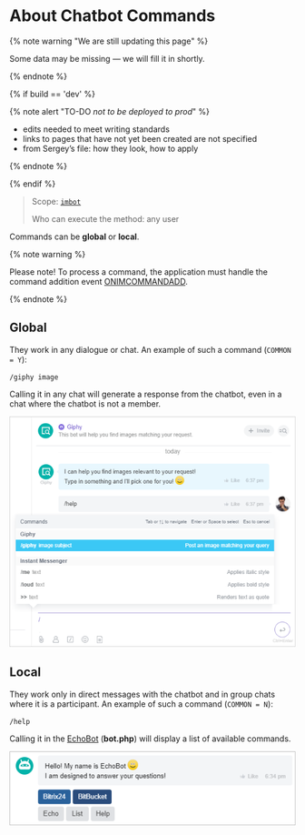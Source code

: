 # About Chatbot Commands

{% note warning "We are still updating this page" %}

Some data may be missing — we will fill it in shortly.

{% endnote %}

{% if build == 'dev' %}

{% note alert "TO-DO _not to be deployed to prod_" %}

- edits needed to meet writing standards
- links to pages that have not yet been created are not specified
- from Sergey’s file: how they look, how to apply

{% endnote %}

{% endif %}

> Scope: [`imbot`](../../scopes/permissions.md)
>
> Who can execute the method: any user

Commands can be **global** or **local**.

{% note warning %}

Please note! To process a command, the application must handle the command addition event [ONIMCOMMANDADD](./events/index.md).

{% endnote %}

## Global

They work in any dialogue or chat. An example of such a command (`COMMON = Y`):

```
/giphy image
```

Calling it in any chat will generate a response from the chatbot, even in a chat where the chatbot is not a member.

![Command Selection](./_images/command1.png)

## Local

They work only in direct messages with the chatbot and in group chats where it is a participant. An example of such a command (`COMMON = N`):

```
/help
```

Calling it in the [EchoBot](https://github.com/bitrix24com/bots) (**bot.php**) will display a list of available commands.

![Command Selection](./_images/keyboard1.png)
